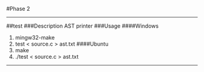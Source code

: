 #Phase 2
***
##test
###Description
AST printer
###Usage
####Windows
1. mingw32-make
2. test < source.c > ast.txt
####Ubuntu
1. make
2. ./test < source.c > ast.txt
***
